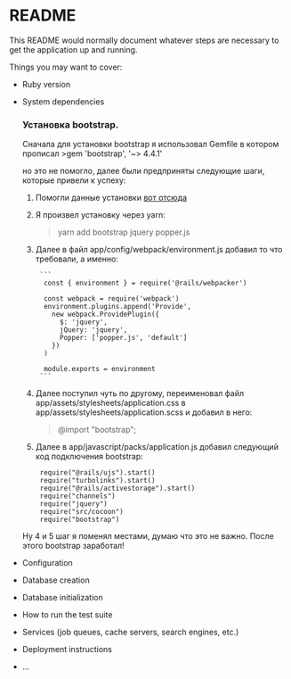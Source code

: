 # README

This README would normally document whatever steps are necessary to get the
application up and running.

Things you may want to cover:

* Ruby version

* System dependencies

  ### Установка bootstrap.
    Сначала для установки bootstrap я использовал Gemfile в котором прописал
          >gem 'bootstrap', '~> 4.4.1'

    но это не помогло, далее были предприняты следующие шаги, которые привели
    к успеху:
    1. Помогли данные установки [вот отсюда](https://medium.com/@adrian_teh/ruby-on-rails-6-with-webpacker-and-bootstrap-step-by-step-guide-41b52ef4081f)

    2. Я произвел установку через yarn:
          > yarn add bootstrap jquery popper.js

    3. Далее в файл app/config/webpack/environment.js добавил то что требовали, а именно:

            ```
             const { environment } = require('@rails/webpacker')

             const webpack = require('webpack')
             environment.plugins.append('Provide',
               new webpack.ProvidePlugin({
                 $: 'jquery',
                 jQuery: 'jquery',
                 Popper: ['popper.js', 'default']
               })
             )

             module.exports = environment
            ```

    4. Далее поступил чуть по другому, переименовал файл app/assets/stylesheets/application.css
    в app/assets/stylesheets/application.scss и добавил в него:
          > @import "bootstrap";

    5. Далее в app/javascript/packs/application.js добавил следующий код подключения bootstrap:

          ```
           require("@rails/ujs").start()
           require("turbolinks").start()
           require("@rails/activestorage").start()
           require("channels")
           require("jquery")
           require("src/cocoon")
           require("bootstrap")
          ```

    Ну 4 и 5 шаг я поменял местами, думаю что это не важно.
    После этого bootstrap заработал!

* Configuration

* Database creation

* Database initialization

* How to run the test suite

* Services (job queues, cache servers, search engines, etc.)

* Deployment instructions

* ...
